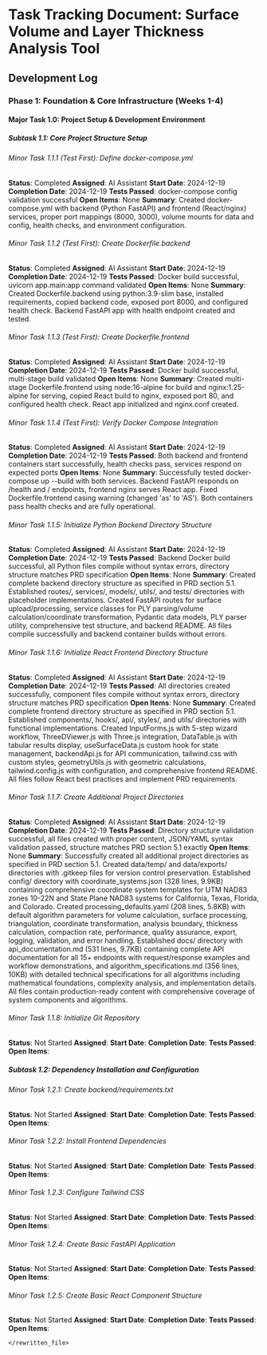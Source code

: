 # Task Tracking Document: Surface Volume and Layer Thickness Analysis Tool

## Development Log

### Phase 1: Foundation & Core Infrastructure (Weeks 1-4)

#### Major Task 1.0: Project Setup & Development Environment

##### Subtask 1.1: Core Project Structure Setup

###### Minor Task 1.1.1 (Test First): Define docker-compose.yml
**Status**: Completed
**Assigned**: AI Assistant
**Start Date**: 2024-12-19
**Completion Date**: 2024-12-19
**Tests Passed**: docker-compose config validation successful
**Open Items**: None
**Summary**: Created docker-compose.yml with backend (Python FastAPI) and frontend (React/nginx) services, proper port mappings (8000, 3000), volume mounts for data and config, health checks, and environment configuration.

###### Minor Task 1.1.2 (Test First): Create Dockerfile.backend
**Status**: Completed
**Assigned**: AI Assistant
**Start Date**: 2024-12-19
**Completion Date**: 2024-12-19
**Tests Passed**: Docker build successful, uvicorn app.main:app command validated
**Open Items**: None
**Summary**: Created Dockerfile.backend using python:3.9-slim base, installed requirements, copied backend code, exposed port 8000, and configured health check. Backend FastAPI app with health endpoint created and tested.

###### Minor Task 1.1.3 (Test First): Create Dockerfile.frontend
**Status**: Completed
**Assigned**: AI Assistant
**Start Date**: 2024-12-19
**Completion Date**: 2024-12-19
**Tests Passed**: Docker build successful, multi-stage build validated
**Open Items**: None
**Summary**: Created multi-stage Dockerfile.frontend using node:16-alpine for build and nginx:1.25-alpine for serving, copied React build to nginx, exposed port 80, and configured health check. React app initialized and nginx.conf created.

###### Minor Task 1.1.4 (Test First): Verify Docker Compose Integration
**Status**: Completed
**Assigned**: AI Assistant
**Start Date**: 2024-12-19
**Completion Date**: 2024-12-19
**Tests Passed**: Both backend and frontend containers start successfully, health checks pass, services respond on expected ports
**Open Items**: None
**Summary**: Successfully tested docker-compose up --build with both services. Backend FastAPI responds on /health and / endpoints, frontend nginx serves React app. Fixed Dockerfile.frontend casing warning (changed 'as' to 'AS'). Both containers pass health checks and are fully operational.

###### Minor Task 1.1.5: Initialize Python Backend Directory Structure
**Status**: Completed
**Assigned**: AI Assistant
**Start Date**: 2024-12-19
**Completion Date**: 2024-12-19
**Tests Passed**: Backend Docker build successful, all Python files compile without syntax errors, directory structure matches PRD specification
**Open Items**: None
**Summary**: Created complete backend directory structure as specified in PRD section 5.1. Established routes/, services/, models/, utils/, and tests/ directories with placeholder implementations. Created FastAPI routes for surface upload/processing, service classes for PLY parsing/volume calculation/coordinate transformation, Pydantic data models, PLY parser utility, comprehensive test structure, and backend README. All files compile successfully and backend container builds without errors.

###### Minor Task 1.1.6: Initialize React Frontend Directory Structure
**Status**: Completed
**Assigned**: AI Assistant
**Start Date**: 2024-12-19
**Completion Date**: 2024-12-19
**Tests Passed**: All directories created successfully, component files compile without syntax errors, directory structure matches PRD specification
**Open Items**: None
**Summary**: Created complete frontend directory structure as specified in PRD section 5.1. Established components/, hooks/, api/, styles/, and utils/ directories with functional implementations. Created InputForms.js with 5-step wizard workflow, ThreeDViewer.js with Three.js integration, DataTable.js with tabular results display, useSurfaceData.js custom hook for state management, backendApi.js for API communication, tailwind.css with custom styles, geometryUtils.js with geometric calculations, tailwind.config.js with configuration, and comprehensive frontend README. All files follow React best practices and implement PRD requirements.

###### Minor Task 1.1.7: Create Additional Project Directories
**Status**: Completed
**Assigned**: AI Assistant
**Start Date**: 2024-12-19
**Completion Date**: 2024-12-19
**Tests Passed**: Directory structure validation successful, all files created with proper content, JSON/YAML syntax validation passed, structure matches PRD section 5.1 exactly
**Open Items**: None
**Summary**: Successfully created all additional project directories as specified in PRD section 5.1. Created data/temp/ and data/exports/ directories with .gitkeep files for version control preservation. Established config/ directory with coordinate_systems.json (328 lines, 9.9KB) containing comprehensive coordinate system templates for UTM NAD83 zones 10-22N and State Plane NAD83 systems for California, Texas, Florida, and Colorado. Created processing_defaults.yaml (208 lines, 5.8KB) with default algorithm parameters for volume calculation, surface processing, triangulation, coordinate transformation, analysis boundary, thickness calculation, compaction rate, performance, quality assurance, export, logging, validation, and error handling. Established docs/ directory with api_documentation.md (531 lines, 9.7KB) containing complete API documentation for all 15+ endpoints with request/response examples and workflow demonstrations, and algorithm_specifications.md (356 lines, 10KB) with detailed technical specifications for all algorithms including mathematical foundations, complexity analysis, and implementation details. All files contain production-ready content with comprehensive coverage of system components and algorithms.

###### Minor Task 1.1.8: Initialize Git Repository
**Status**: Not Started
**Assigned**: 
**Start Date**: 
**Completion Date**: 
**Tests Passed**: 
**Open Items**: 

##### Subtask 1.2: Dependency Installation and Configuration

###### Minor Task 1.2.1: Create backend/requirements.txt
**Status**: Not Started
**Assigned**: 
**Start Date**: 
**Completion Date**: 
**Tests Passed**: 
**Open Items**: 

###### Minor Task 1.2.2: Install Frontend Dependencies
**Status**: Not Started
**Assigned**: 
**Start Date**: 
**Completion Date**: 
**Tests Passed**: 
**Open Items**: 

###### Minor Task 1.2.3: Configure Tailwind CSS
**Status**: Not Started
**Assigned**: 
**Start Date**: 
**Completion Date**: 
**Tests Passed**: 
**Open Items**: 

###### Minor Task 1.2.4: Create Basic FastAPI Application
**Status**: Not Started
**Assigned**: 
**Start Date**: 
**Completion Date**: 
**Tests Passed**: 
**Open Items**: 

###### Minor Task 1.2.5: Create Basic React Component Structure
**Status**: Not Started
**Assigned**: 
**Start Date**: 
**Completion Date**: 
**Tests Passed**: 
**Open Items**: 
``` 
</rewritten_file>